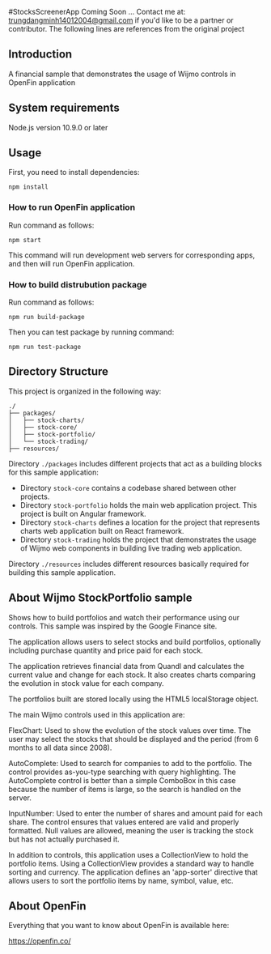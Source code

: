 #StocksScreenerApp
Coming Soon ...
Contact me at: trungdangminh14012004@gmail.com if you'd like to be a partner or contributor.
The following lines are references from the original project

## Introduction

A financial sample that demonstrates the usage of Wijmo controls in OpenFin application

## System requirements

Node.js version 10.9.0 or later

## Usage

First, you need to install dependencies:

    npm install

### How to run OpenFin application

Run command as follows:

    npm start

This command will run development web servers for corresponding apps, and then will run OpenFin application.

### How to build distrubution package

Run command as follows:

    npm run build-package

Then you can test package by running command:

    npm run test-package

## Directory Structure

This project is organized in the following way:

```text
./
├── packages/
│   ├── stock-charts/
│   ├── stock-core/
│   ├── stock-portfolio/
│   └── stock-trading/
├── resources/
```

Directory `./packages` includes different projects that act as a building blocks for this sample application:
* Directory `stock-core` contains a codebase shared between other projects.
* Directory `stock-portfolio` holds the main web application project. This project is built on Angular framework.
* Directory `stock-charts` defines a location for the project that represents charts web application built on React framework.
* Directory `stock-trading` holds the project that demonstrates the usage of Wijmo web components in building live trading web application.

Directory `./resources` includes different resources basically required for building this sample application.

## About Wijmo StockPortfolio sample

Shows how to build portfolios and watch their performance using our controls. This sample was inspired by the Google Finance site.

The application allows users to select stocks and build portfolios, optionally including 
purchase quantity and price paid for each stock.

The application retrieves financial data from Quandl and calculates the current 
value and change for each stock. It also creates charts comparing the evolution in stock
value for each company.

The portfolios built are stored locally using the HTML5 localStorage object.

The main Wijmo controls used in this application are:

FlexChart: Used to show the evolution of the stock values over time. The user may select the
stocks that should be displayed and the period (from 6 months to all data since 2008).

AutoComplete: Used to search for companies to add to the portfolio. The control provides
as-you-type searching with query highlighting. The AutoComplete control is better than
a simple ComboBox in this case because the number of items is large, so the search is 
handled on the server.

InputNumber: Used to enter the number of shares and amount paid for each share. The 
control ensures that values entered are valid and properly formatted. Null values are
allowed, meaning the user is tracking the stock but has not actually purchased it.

In addition to controls, this application uses a CollectionView to hold the portfolio
items. Using a CollectionView provides a standard way to handle sorting and currency.
The application defines an 'app-sorter' directive that allows users to sort the 
portfolio items by name, symbol, value, etc.

## About OpenFin

Everything that you want to know about OpenFin is available here:

https://openfin.co/
